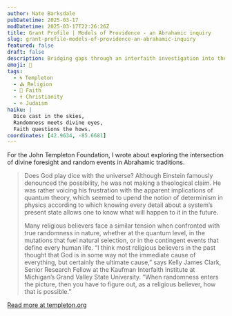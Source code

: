 ```yaml
---
author: Nate Barksdale
pubDatetime: 2025-03-17
modDatetime: 2025-03-17T22:26:26Z
title: Grant Profile | Models of Providence - an Abrahamic inquiry
slug: grant-profile-models-of-providence-an-abrahamic-inquiry
featured: false
draft: false
description: Bridging gaps through an interfaith investigation into the problems and possibilities of randomness
emoji: 🎲
tags:
  - 🌀 Templeton
  - ⛪ Religion
  - 🙏 Faith
  - ✝️ Christianity
  - ✡️ Judaism
haiku: |
  Dice cast in the skies,  
  Randomness meets divine eyes,  
  Faith questions the hows.
coordinates: [42.9634, -85.6681]
---
```


For the John Templeton Foundation, I wrote about exploring the intersection of divine foresight and random events in Abrahamic traditions.

> Does God play dice with the universe? Although Einstein famously denounced the possibility, he was not making a theological claim. He was rather voicing his frustration with the apparent implications of quantum theory, which seemed to upend the notion of determinism in physics according to which knowing every detail about a system’s present state allows one to know what will happen to it in the future.
>
> Many religious believers face a similar tension when confronted with true randomness in nature, whether at the quantum level, in the mutations that fuel natural selection, or in the contingent events that define every human life. “I think most religious believers in the past thought that God is in some way not the immediate cause of everything, but certainly the ultimate cause,” says Kelly James Clark, Senior Research Fellow at the Kaufman Interfaith Institute at Michigan’s Grand Valley State University. “When randomness enters the picture, then you have to figure out, as a religious believer, how that is possible.”

[Read more at templeton.org](https://www.templeton.org/grant/models-of-providence-an-abrahamic-inquiry)
